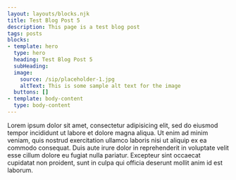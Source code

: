 ```yaml
---
layout: layouts/blocks.njk
title: Test Blog Post 5
description: This page is a test blog post
tags: posts
blocks:
- template: hero
  type: hero
  heading: Test Blog Post 5
  subHeading:
  image:
    source: /sip/placeholder-1.jpg
    altText: This is some sample alt text for the image
  buttons: []
- template: body-content
  type: body-content
---
```


Lorem ipsum dolor sit amet, consectetur adipisicing elit, sed do eiusmod tempor incididunt ut labore et dolore magna aliqua. Ut enim ad minim veniam, quis nostrud exercitation ullamco laboris nisi ut aliquip ex ea commodo consequat. Duis aute irure dolor in reprehenderit in voluptate velit esse cillum dolore eu fugiat nulla pariatur. Excepteur sint occaecat cupidatat non proident, sunt in culpa qui officia deserunt mollit anim id est laborum.
